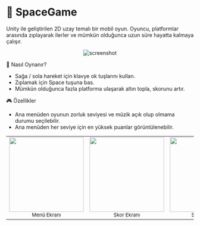 # 🚀 SpaceGame

Unity ile geliştirilen 2D uzay temalı bir mobil oyun. Oyuncu, platformlar arasında zıplayarak ilerler ve mümkün olduğunca uzun süre hayatta kalmaya çalışır. 
<p align="center">
  <img src="https://github.com/user-attachments/assets/6ab25978-0812-44c5-95e0-d52f3bb091ca" alt="screenshot" />
</p>

📱 Nasıl Oynanır?
- Sağa / sola hareket için klavye ok tuşlarını kullan.
- Zıplamak için Space tuşuna bas.
- Mümkün olduğunca fazla platforma ulaşarak altın topla, skorunu artır.

🎮 Özellikler
- Ana menüden oyunun zorluk seviyesi ve müzik açık olup olmama durumu seçilebilir.
- Ana menüden her seviye için en yüksek puanlar görüntülenebilir.


<div align="center">

<table>
  <tr>
    <td align="center">
      <img src="https://github.com/user-attachments/assets/0c21f5e9-7362-4dec-a2e7-fd7bc2fffcb8" width="200"/><br>
      <sub>Menü Ekranı</sub>
    </td>
    <td align="center">
      <img src="https://github.com/user-attachments/assets/e7bb46ea-b5f0-47f4-9c13-5e128e0f208c" width="200"/><br>
      <sub>Skor Ekranı</sub>
    </td>
    <td align="center">
      <img src="https://github.com/user-attachments/assets/1bbe2e01-1714-4a54-bea9-2456764cf4ee" width="200"/><br>
      <sub>Seviye Ekranı</sub>
    </td>
  </tr>
</table>

</div>
